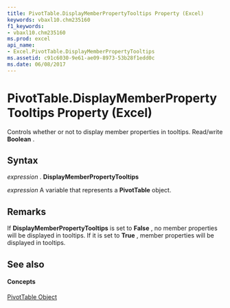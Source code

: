 ```yaml
---
title: PivotTable.DisplayMemberPropertyTooltips Property (Excel)
keywords: vbaxl10.chm235160
f1_keywords:
- vbaxl10.chm235160
ms.prod: excel
api_name:
- Excel.PivotTable.DisplayMemberPropertyTooltips
ms.assetid: c91c6030-9e61-ae09-8973-53b28f1edd0c
ms.date: 06/08/2017
---
```



# PivotTable.DisplayMemberPropertyTooltips Property (Excel)

Controls whether or not to display member properties in tooltips. Read/write  **Boolean** .


## Syntax

 _expression_ . **DisplayMemberPropertyTooltips**

 _expression_ A variable that represents a **PivotTable** object.


## Remarks

If  **DisplayMemberPropertyTooltips** is set to **False** , no member properties will be displayed in tooltips. If it is set to **True** , member properties will be displayed in tooltips.


## See also


#### Concepts


[PivotTable Object](pivottable-object-excel.md)

